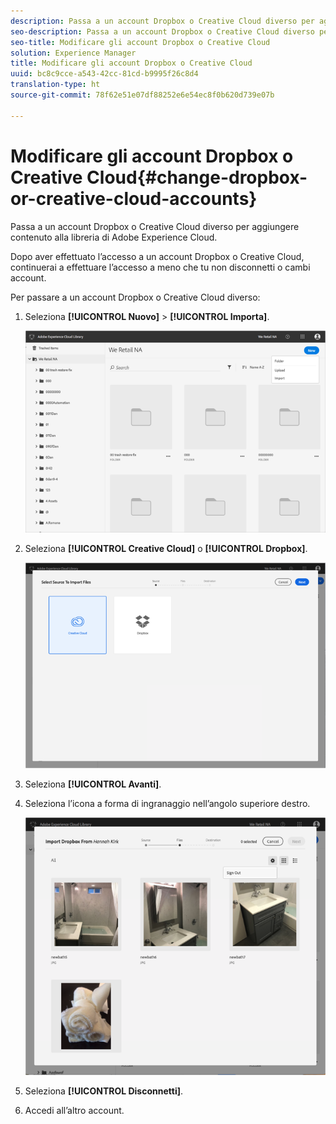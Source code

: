 ```yaml
---
description: Passa a un account Dropbox o Creative Cloud diverso per aggiungere contenuto alla libreria di Adobe Experience Cloud.
seo-description: Passa a un account Dropbox o Creative Cloud diverso per aggiungere contenuto alla libreria di Adobe Experience Cloud.
seo-title: Modificare gli account Dropbox o Creative Cloud
solution: Experience Manager
title: Modificare gli account Dropbox o Creative Cloud
uuid: bc8c9cce-a543-42cc-81cd-b9995f26c8d4
translation-type: ht
source-git-commit: 78f62e51e07df88252e6e54ec8f0b620d739e07b

---
```



# Modificare gli account Dropbox o Creative Cloud{#change-dropbox-or-creative-cloud-accounts}

Passa a un account Dropbox o Creative Cloud diverso per aggiungere contenuto alla libreria di Adobe Experience Cloud.

Dopo aver effettuato l’accesso a un account Dropbox o Creative Cloud, continuerai a effettuare l’accesso a meno che tu non disconnetti o cambi account.

Per passare a un account Dropbox o Creative Cloud diverso:

1. Seleziona **[!UICONTROL Nuovo]** &gt; **[!UICONTROL Importa]**.

   ![](assets/library_new_folder_upload.png)

1. Seleziona **[!UICONTROL Creative Cloud]** o **[!UICONTROL Dropbox]**.

   ![](assets/library_import_cc.png)

1. Seleziona **[!UICONTROL Avanti]**.
1. Seleziona l’icona a forma di ingranaggio nell’angolo superiore destro.

   ![](assets/library_switch_accounts.png)

1. Seleziona **[!UICONTROL Disconnetti]**.
1. Accedi all’altro account.

